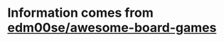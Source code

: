 # Information comes from [edm00se/awesome-board-games](https://github.com/edm00se/awesome-board-games)

